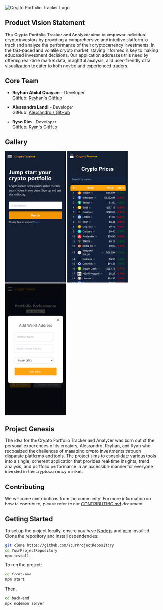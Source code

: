 <picture>
  <source media="(prefers-color-scheme: light)" srcset="https://github.com/agiledev-students-spring2024/4-final-project-crypto-portfolio-tracker/assets/115737572/b94199e8-695a-4862-9eec-217fb2b11c7f">
  <source media="(prefers-color-scheme: dark)" srcset="https://github.com/agiledev-students-spring2024/4-final-project-crypto-portfolio-tracker/assets/115737572/d362a869-260a-48ea-bf13-9680ffe44e4f">
  <img alt="Crypto Portfolio Tracker Logo" src="https://github.com/agiledev-students-spring2024/4-final-project-crypto-portfolio-tracker/assets/115737572/d362a869-260a-48ea-bf13-9680ffe44e4f">
</picture>

## Product Vision Statement
The Crypto Portfolio Tracker and Analyzer aims to empower individual crypto investors by providing a comprehensive and intuitive platform to track and analyze the performance of their cryptocurrency investments. In the fast-paced and volatile crypto market, staying informed is key to making educated investment decisions. Our application addresses this need by offering real-time market data, insightful analysis, and user-friendly data visualization to cater to both novice and experienced traders.

## Core Team
- **Reyhan Abdul Quayum** - Developer  
  GitHub: [Reyhan's GitHub](https://github.com/ReyhanQ)  

- **Alessandro Landi** - Developer  
  GitHub: [Alessandro's GitHub](https://github.com/alessandrolandi)  

- **Ryan Rim** - Developer  
  GitHub: [Ryan's GitHub](https://github.com/rryan1010)  

## Gallery

<img src="img1.png" alt="Splash Page" width="200"/> <img src="img2.png" alt="Crypto List" width="200"/> <img src="img_3.png" alt="Add Wallet" width="200"/>

## Project Genesis
The idea for the Crypto Portfolio Tracker and Analyzer was born out of the personal experiences of its creators, Alessandro, Reyhan, and Ryan who recognized the challenges of managing crypto investments through disparate platforms and tools. The project aims to consolidate various tools into a single, coherent application that provides real-time insights, trend analysis, and portfolio performance in an accessible manner for everyone invested in the cryptocurrency market.

## Contributing
We welcome contributions from the community! For more information on how to contribute, please refer to our [CONTRIBUTING.md](./CONTRIBUTING.md) document.

## Getting Started

To set up the project locally, ensure you have [Node.js](https://nodejs.org/) and [npm](https://www.npmjs.com/) installed. Clone the repository and install dependencies:

```bash
git clone https://github.com/YourProjectRepository
cd YourProjectRepository
npm install
```

To run the project:
```bash
cd front-end
npm start
```
Then,
```bash
cd back-end
npx nodemon server
```

